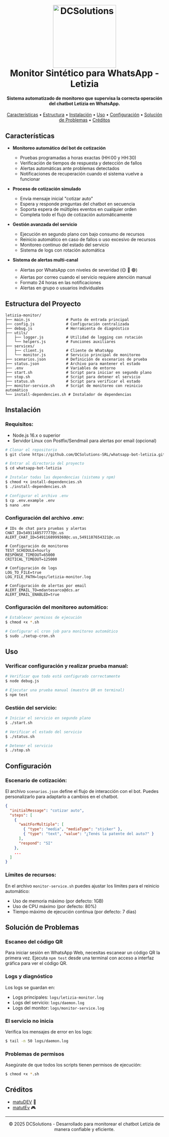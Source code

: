 <h1 align="center">
  <br>
  <a href="http://www.dcs.ar"><img src="https://i.imgur.com/GgjNXNl.png" alt="DCSolutions" width="200"></a>
  <br>
  Monitor Sintético para WhatsApp - Letizia
  <br>
</h1>

<h4 align="center">Sistema automatizado de monitoreo que supervisa la correcta operación del chatbot Letizia en WhatsApp.</h4>

<p align="center">
  <a href="#características">Características</a> •
  <a href="#estructura-del-proyecto">Estructura</a> •
  <a href="#instalación">Instalación</a> •
  <a href="#uso">Uso</a> •
  <a href="#configuración">Configuración</a> •
  <a href="#solución-de-problemas">Solución de Problemas</a> •
  <a href="#créditos">Créditos</a>
</p>

## Características

* **Monitoreo automático del bot de cotización**
  - Pruebas programadas a horas exactas (HH:00 y HH:30)
  - Verificación de tiempos de respuesta y detección de fallos
  - Alertas automáticas ante problemas detectados
  - Notificaciones de recuperación cuando el sistema vuelve a funcionar

* **Proceso de cotización simulado**
  - Envía mensaje inicial "cotizar auto"
  - Espera y responde preguntas del chatbot en secuencia
  - Soporta espera de múltiples eventos en cualquier orden
  - Completa todo el flujo de cotización automáticamente

* **Gestión avanzada del servicio**
  - Ejecución en segundo plano con bajo consumo de recursos
  - Reinicio automático en caso de fallos o uso excesivo de recursos
  - Monitoreo continuo del estado del servicio
  - Sistema de logs con rotación automática

* **Sistema de alertas multi-canal**
  - Alertas por WhatsApp con niveles de severidad (🟡 🔴 🟢)
  - Alertas por correo cuando el servicio requiere atención manual
  - Formato 24 horas en las notificaciones
  - Alertas en grupo o usuarios individuales

## Estructura del Proyecto

```
letizia-monitor/
├── main.js                # Punto de entrada principal
├── config.js              # Configuración centralizada
├── debug.js               # Herramienta de diagnóstico
├── utils/
│   ├── logger.js          # Utilidad de logging con rotación
│   └── helpers.js         # Funciones auxiliares
├── services/
│   ├── client.js          # Cliente de WhatsApp
│   └── monitor.js         # Servicio principal de monitoreo
├── scenarios.json         # Definición de escenarios de prueba
├── status.json            # Archivo para mantener el estado
├── .env                   # Variables de entorno
├── start.sh               # Script para iniciar en segundo plano
├── stop.sh                # Script para detener el servicio
├── status.sh              # Script para verificar el estado
├── monitor-service.sh     # Script de monitoreo con reinicio automático
└── install-dependencies.sh # Instalador de dependencias
```

## Instalación

### Requisitos:

- Node.js 16.x o superior
- Servidor Linux con Postfix/Sendmail para alertas por email (opcional)

```bash
# Clonar el repositorio
$ git clone https://github.com/DCSolutions-SRL/whatsapp-bot-letizia.git

# Entrar al directorio del proyecto
$ cd whatsapp-bot-letizia

# Instalar todas las dependencias (sistema y npm)
$ chmod +x install-dependencies.sh
$ ./install-dependencies.sh

# Configurar el archivo .env
$ cp .env.example .env
$ nano .env
```

### Configuración del archivo .env:

```
# IDs de chat para pruebas y alertas
CHAT_ID=5491148577777@c.us
ALERT_CHAT_ID=5491168999360@c.us,5491187654321@c.us

# Configuración de monitoreo
TEST_SCHEDULE=hourly
RESPONSE_TIMEOUT=65000
CRITICAL_TIMEOUT=125000

# Configuración de logs
LOG_TO_FILE=true
LOG_FILE_PATH=logs/letizia-monitor.log

# Configuración de alertas por email
ALERT_EMAIL_TO=mdantesarco@dcs.ar
ALERT_EMAIL_ENABLED=true
```

### Configuración del monitoreo automático:

```bash
# Establecer permisos de ejecución
$ chmod +x *.sh

# Configurar el cron job para monitoreo automático
$ sudo ./setup-cron.sh
```

## Uso

### Verificar configuración y realizar prueba manual:

```bash
# Verificar que todo está configurado correctamente
$ node debug.js

# Ejecutar una prueba manual (muestra QR en terminal)
$ npm test
```

### Gestión del servicio:

```bash
# Iniciar el servicio en segundo plano
$ ./start.sh

# Verificar el estado del servicio
$ ./status.sh

# Detener el servicio
$ ./stop.sh
```

## Configuración

### Escenario de cotización:

El archivo `scenarios.json` define el flujo de interacción con el bot. Puedes personalizarlo para adaptarlo a cambios en el chatbot.

```json
{
  "initialMessage": "cotizar auto",
  "steps": [
    { 
      "waitForMultiple": [
        { "type": "media", "mediaType": "sticker" },
        { "type": "text", "value": "¿Tenés la patente del auto?" }
      ],
      "respond": "SI"
    },
    ...
  ]
}
```

### Límites de recursos:

En el archivo `monitor-service.sh` puedes ajustar los límites para el reinicio automático:
- Uso de memoria máximo (por defecto: 1GB)
- Uso de CPU máximo (por defecto: 80%)
- Tiempo máximo de ejecución continua (por defecto: 7 días)

## Solución de Problemas

### Escaneo del código QR

Para iniciar sesión en WhatsApp Web, necesitas escanear un código QR la primera vez. Ejecuta `npm test` desde una terminal con acceso a interfaz gráfica para ver el código QR.

### Logs y diagnóstico

Los logs se guardan en:
- Logs principales: `logs/letizia-monitor.log`
- Logs del servicio: `logs/daemon.log`
- Logs del monitor: `logs/monitor-service.log`

### El servicio no inicia

Verifica los mensajes de error en los logs:
```bash
$ tail -n 50 logs/daemon.log
```

### Problemas de permisos

Asegúrate de que todos los scripts tienen permisos de ejecución:
```bash
$ chmod +x *.sh
```

## Créditos

* [matuDEV](https://github.com/tutedcs) 🐧
* [matutEv](https://github.com/matiasdante) 🎮

---

<p align="center">
  © 2025 DCSolutions - Desarrollado para monitorear el chatbot Letizia de manera confiable y eficiente.
</p>
